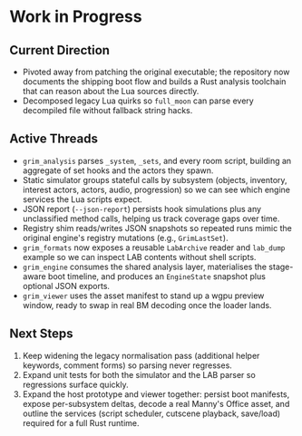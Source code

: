 # Work in Progress

## Current Direction
- Pivoted away from patching the original executable; the repository now
  documents the shipping boot flow and builds a Rust analysis toolchain that can
  reason about the Lua sources directly.
- Decomposed legacy Lua quirks so `full_moon` can parse every decompiled file
  without fallback string hacks.

## Active Threads
- `grim_analysis` parses `_system`, `_sets`, and every room script, building an
  aggregate of set hooks and the actors they spawn.
- Static simulator groups stateful calls by subsystem (objects, inventory,
  interest actors, actors, audio, progression) so we can see which engine
  services the Lua scripts expect.
- JSON report (`--json-report`) persists hook simulations plus any unclassified
  method calls, helping us track coverage gaps over time.
- Registry shim reads/writes JSON snapshots so repeated runs mimic the original
  engine's registry mutations (e.g., `GrimLastSet`).
- `grim_formats` now exposes a reusable `LabArchive` reader and `lab_dump`
  example so we can inspect LAB contents without shell scripts.
- `grim_engine` consumes the shared analysis layer, materialises the stage-aware
  boot timeline, and produces an `EngineState` snapshot plus optional JSON
  exports.
- `grim_viewer` uses the asset manifest to stand up a wgpu preview window, ready
  to swap in real BM decoding once the loader lands.

## Next Steps
1. Keep widening the legacy normalisation pass (additional helper keywords,
   comment forms) so parsing never regresses.
2. Expand unit tests for both the simulator and the LAB parser so regressions
   surface quickly.
3. Expand the host prototype and viewer together: persist boot manifests,
   expose per-subsystem deltas, decode a real Manny's Office asset, and outline
   the services (script scheduler, cutscene playback, save/load) required for a
   full Rust runtime.
